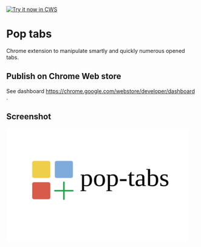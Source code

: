 <a target="_blank" href="https://chrome.google.com/webstore/detail/obdkadanihffijoldabdhhdhmdbkdejg/publish-accepted">![Try it now in CWS](https://raw.github.com/GoogleChrome/chrome-app-samples/master/tryitnowbutton.png "Click here to install this sample from the Chrome Web Store")</a>


# Pop tabs

Chrome extension to manipulate smartly and quickly numerous opened tabs.

## Publish on Chrome Web store

See dashboard https://chrome.google.com/webstore/developer/dashboard .

     
## Screenshot

<img src="screenshots/index-1280x800.png" height=300>

